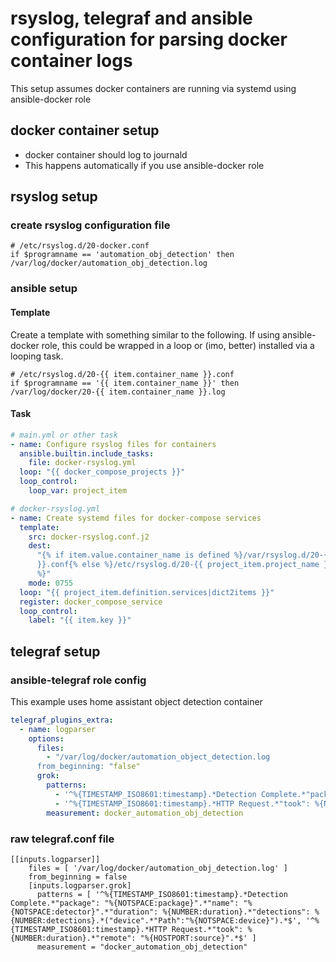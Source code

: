 # rsyslog, telegraf and ansible configuration for parsing docker container logs

This setup assumes docker containers are running via systemd using ansible-docker role

## docker container setup

- docker container should log to journald
- This happens automatically if you use ansible-docker role

## rsyslog setup

### create rsyslog configuration file

```
# /etc/rsyslog.d/20-docker.conf
if $programname == 'automation_obj_detection' then /var/log/docker/automation_obj_detection.log
```

### ansible setup

#### Template

Create a template with something similar to the following. If using ansible-docker role, this could
be wrapped in a loop or (imo, better) installed via a looping task.

```
# /etc/rsyslog.d/20-{{ item.container_name }}.conf
if $programname == '{{ item.container_name }}' then /var/log/docker/20-{{ item.container_name }}.log
```

#### Task

```yaml
# main.yml or other task
- name: Configure rsyslog files for containers
  ansible.builtin.include_tasks:
    file: docker-rsyslog.yml
  loop: "{{ docker_compose_projects }}"
  loop_control:
    loop_var: project_item
```

```yaml
# docker-rsyslog.yml
- name: Create systemd files for docker-compose services
  template:
    src: docker-rsyslog.conf.j2
    dest:
      "{% if item.value.container_name is defined %}/var/rsyslog.d/20-{{ item.value.container_name
      }}.conf{% else %}/etc/rsyslog.d/20-{{ project_item.project_name }}-{{ item.key }}.conf{% endif
      %}"
    mode: 0755
  loop: "{{ project_item.definition.services|dict2items }}"
  register: docker_compose_service
  loop_control:
    label: "{{ item.key }}"
```

## telegraf setup

### ansible-telegraf role config

This example uses home assistant object detection container

```yaml
telegraf_plugins_extra:
  - name: logparser
    options:
      files:
        - "/var/log/docker/automation_object_detection.log
      from_beginning: "false"
      grok:
        patterns:
          - '^%{TIMESTAMP_ISO8601:timestamp}.*Detection Complete.*"package": "%{NOTSPACE:package}".*"name": "%{NOTSPACE:detector}".*"duration": %{NUMBER:duration}.*"detections": %{NUMBER:detections}.*("device".*"Path":"%{NOTSPACE:device}").*$'
          - '^%{TIMESTAMP_ISO8601:timestamp}.*HTTP Request.*"took": %{NUMBER:duration}.*"remote": "%{HOSTPORT:source}".*$'
        measurement: docker_automation_obj_detection
```

### raw telegraf.conf file

```
[[inputs.logparser]]
    files = [ '/var/log/docker/automation_obj_detection.log' ]
    from_beginning = false
    [inputs.logparser.grok]
      patterns = [ '^%{TIMESTAMP_ISO8601:timestamp}.*Detection Complete.*"package": "%{NOTSPACE:package}".*"name": "%{NOTSPACE:detector}".*"duration": %{NUMBER:duration}.*"detections": %{NUMBER:detections}.*("device".*"Path":"%{NOTSPACE:device}").*$', '^%{TIMESTAMP_ISO8601:timestamp}.*HTTP Request.*"took": %{NUMBER:duration}.*"remote": "%{HOSTPORT:source}".*$' ]
      measurement = "docker_automation_obj_detection"
```
